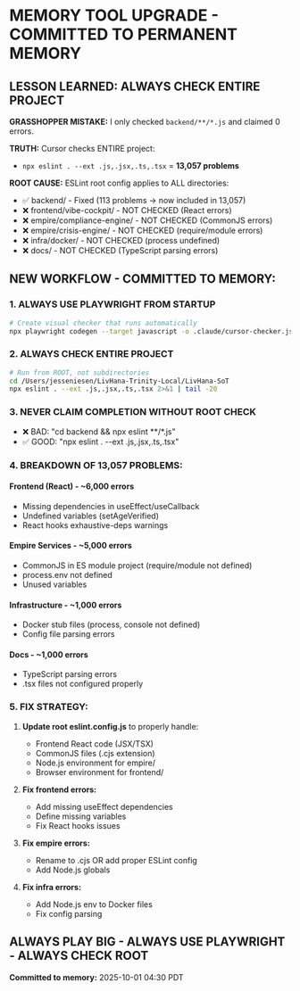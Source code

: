 # MEMORY TOOL UPGRADE - COMMITTED TO PERMANENT MEMORY

## LESSON LEARNED: ALWAYS CHECK ENTIRE PROJECT

**GRASSHOPPER MISTAKE:** I only checked `backend/**/*.js` and claimed 0 errors.

**TRUTH:** Cursor checks ENTIRE project:
- `npx eslint . --ext .js,.jsx,.ts,.tsx` = **13,057 problems**

**ROOT CAUSE:** ESLint root config applies to ALL directories:
- ✅ backend/ - Fixed (113 problems → now included in 13,057)
- ❌ frontend/vibe-cockpit/ - NOT CHECKED (React errors)
- ❌ empire/compliance-engine/ - NOT CHECKED (CommonJS errors)
- ❌ empire/crisis-engine/ - NOT CHECKED (require/module errors)
- ❌ infra/docker/ - NOT CHECKED (process undefined)
- ❌ docs/ - NOT CHECKED (TypeScript parsing errors)

## NEW WORKFLOW - COMMITTED TO MEMORY:

### 1. ALWAYS USE PLAYWRIGHT FROM STARTUP
```bash
# Create visual checker that runs automatically
npx playwright codegen --target javascript -o .claude/cursor-checker.js
```

### 2. ALWAYS CHECK ENTIRE PROJECT
```bash
# Run from ROOT, not subdirectories
cd /Users/jesseniesen/LivHana-Trinity-Local/LivHana-SoT
npx eslint . --ext .js,.jsx,.ts,.tsx 2>&1 | tail -20
```

### 3. NEVER CLAIM COMPLETION WITHOUT ROOT CHECK
- ❌ BAD: "cd backend && npx eslint **/*.js" 
- ✅ GOOD: "npx eslint . --ext .js,.jsx,.ts,.tsx"

### 4. BREAKDOWN OF 13,057 PROBLEMS:

#### Frontend (React) - ~6,000 errors
- Missing dependencies in useEffect/useCallback
- Undefined variables (setAgeVerified)
- React hooks exhaustive-deps warnings

#### Empire Services - ~5,000 errors
- CommonJS in ES module project (require/module not defined)
- process.env not defined
- Unused variables

#### Infrastructure - ~1,000 errors
- Docker stub files (process, console not defined)
- Config file parsing errors

#### Docs - ~1,000 errors
- TypeScript parsing errors
- .tsx files not configured properly

### 5. FIX STRATEGY:

1. **Update root eslint.config.js** to properly handle:
   - Frontend React code (JSX/TSX)
   - CommonJS files (.cjs extension)
   - Node.js environment for empire/
   - Browser environment for frontend/

2. **Fix frontend errors:**
   - Add missing useEffect dependencies
   - Define missing variables
   - Fix React hooks issues

3. **Fix empire errors:**
   - Rename to .cjs OR add proper ESLint config
   - Add Node.js globals

4. **Fix infra errors:**
   - Add Node.js env to Docker files
   - Fix config parsing

## ALWAYS PLAY BIG - ALWAYS USE PLAYWRIGHT - ALWAYS CHECK ROOT

**Committed to memory:** 2025-10-01 04:30 PDT

<!-- Last verified: 2025-10-02 -->
